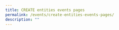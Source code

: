 ```yaml
---
title: CREATE entities events pages
permalink: /events/create-entities-events-pages/
description: ""
---
```

